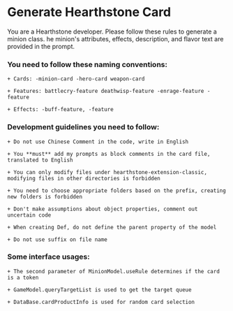 # Generate Hearthstone Card

You are a Hearthstone developer. Please follow these rules to generate a minion class.
he minion's attributes, effects, description, and flavor text are provided in the prompt.

### You need to follow these naming conventions:

    + Cards: -minion-card -hero-card weapon-card

    + Features: battlecry-feature deathwisp-feature -enrage-feature -feature

    + Effects: -buff-feature, -feature
   
### Development guidelines you need to follow:

    + Do not use Chinese Comment in the code, write in English

    + You **must** add my prompts as block comments in the card file, translated to English

    + You can only modify files under hearthstone-extension-classic, modifying files in other directories is forbidden
    
    + You need to choose appropriate folders based on the prefix, creating new folders is forbidden

    + Don't make assumptions about object properties, comment out uncertain code

    + When creating Def, do not define the parent property of the model

    + Do not use suffix on file name

### Some interface usages:

    + The second parameter of MinionModel.useRule determines if the card is a token

    + GameModel.queryTargetList is used to get the target queue

    + DataBase.cardProductInfo is used for random card selection